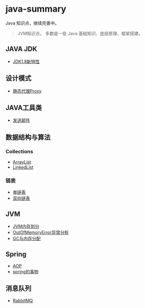 # java-summary
Java 知识点，继续完善中。

> JVM知识点。
> 多数是一些 Java 基础知识、底层原理、框架搭建。

## JAVA JDK
- [JDK1.8新特性](java/src/jdk18/Stream.java)

## 设计模式

- [静态代理Proxy](MD/java/Proxy.MD)

## JAVA工具类

- [发送邮件](Util/src/util/SendMailUtil.java)

## 数据结构与算法

### Collections

- [ArrayList](MD/Collections/ArrayList.md)
- [LinkedList](MD/Collections/LinkedList.md)

### 链表

- [单链表](java/src/structure/node/Node.java)
- [双向链表](java/src/structure/node/DoubleNode.java)

## JVM
- [JVM内存划分](MD/jvm/JVMMemory.md)
- [OutOfMemoryError异常分析](MD/jvm/OutOfMemoryError.md)
- [GC与内存分配](MD/jvm/JVMGC.md)

## Spring

- [AOP](MD/Spring/AOP.MD)
- [spring的事物](MD/Spring/SpringThing.MD)

## 消息队列
- [RabbitMQ](MD/mq/RabbitMQ.md)